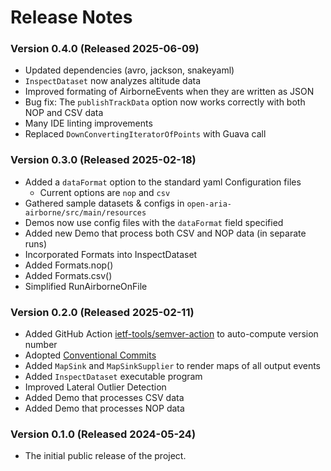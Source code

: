 # Release Notes


### Version 0.4.0 (Released 2025-06-09)

- Updated dependencies (avro, jackson, snakeyaml)
- `InspectDataset` now analyzes altitude data
- Improved formating of AirborneEvents when they are written as JSON
- Bug fix: The `publishTrackData` option now works correctly with both NOP and CSV data
- Many IDE linting improvements
- Replaced `DownConvertingIteratorOfPoints` with Guava call


### Version 0.3.0 (Released 2025-02-18)

- Added a `dataFormat` option to the standard yaml Configuration files
    - Current options are `nop` and `csv`
- Gathered sample datasets & configs in `open-aria-airborne/src/main/resources`
- Demos now use config files with the `dataFormat` field specified
- Added new Demo that process both CSV and NOP data (in separate runs)
- Incorporated Formats into InspectDataset
- Added Formats.nop()
- Added Formats.csv()
- Simplified RunAirborneOnFile

### Version 0.2.0 (Released 2025-02-11)

- Added GitHub Action [ietf-tools/semver-action](https://github.com/ietf-tools/semver-action) to auto-compute version number
- Adopted [Conventional Commits](https://www.conventionalcommits.org/en/v1.0.0/)
- Added `MapSink` and `MapSinkSupplier` to render maps of all output events
- Added `InspectDataset` executable program
- Improved Lateral Outlier Detection
- Added Demo that processes CSV data
- Added Demo that processes NOP data


### Version 0.1.0 (Released 2024-05-24)

- The initial public release of the project.
